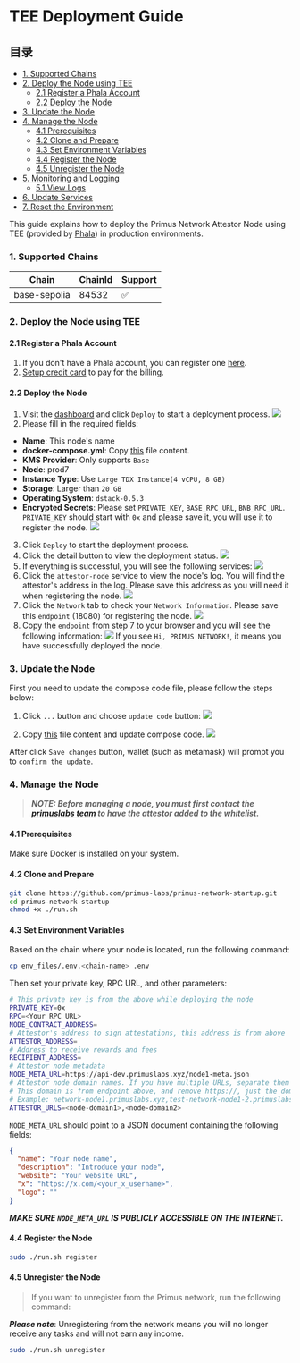 # TEE Deployment Guide

## 目录
- [1. Supported Chains](#1-supported-chains)
- [2. Deploy the Node using TEE](#2-deploy-the-node-using-tee)
  - [2.1 Register a Phala Account](#21-register-a-phala-account)
  - [2.2 Deploy the Node](#22-deploy-the-node)
- [3. Update the Node](#3-update-the-node)
- [4. Manage the Node](#4-manage-the-node)
  - [4.1 Prerequisites](#41-prerequisites)
  - [4.2 Clone and Prepare](#42-clone-and-prepare)
  - [4.3 Set Environment Variables](#43-set-environment-variables)
  - [4.4 Register the Node](#44-register-the-node)
  - [4.5 Unregister the Node](#45-unregister-the-node)
- [5. Monitoring and Logging](#5-monitoring-and-logging)
  - [5.1 View Logs](#51-view-logs)
- [6. Update Services](#6-update-services)
- [7. Reset the Environment](#7-reset-the-environment)

This guide explains how to deploy the Primus Network Attestor Node using TEE (provided by [Phala](https://cloud.phala.network/dashboard)) in production environments.

### 1. Supported Chains

| Chain             | ChainId | Support | 
|-------------------|---------|---------|
| base-sepolia      | 84532   | ✅       |

### 2. Deploy the Node using TEE
#### 2.1 Register a Phala Account

1. If you don't have a Phala account, you can register one [here](https://cloud.phala.network/register).
2. [Setup credit card](https://cloud.phala.network/setup-billing) to pay for the billing.

#### 2.2 Deploy the Node

1. Visit the [dashboard](https://cloud.phala.network/dashboard) and click `Deploy` to start a deployment process.
![](images/deploy1.png)
2. Please fill in the required fields:  
- **Name**: This node's name 
- **docker-compose.yml**: Copy [this](https://github.com/primus-labs/primus-network-startup/blob/main/docker-compose.yaml) file content.
- **KMS Provider**: Only supports `Base`
- **Node**: prod7
- **Instance Type**: Use `Large TDX Instance(4 vCPU, 8 GB)`
- **Storage**: Larger than `20 GB`
- **Operating System**: `dstack-0.5.3`
- **Encrypted Secrets**: Please set `PRIVATE_KEY`, `BASE_RPC_URL`, `BNB_RPC_URL`. `PRIVATE_KEY` should start with `0x` and please save it, you will use it to register the node.
![](images/deploy-parameters.png)

3. Click `Deploy` to start the deployment process.
4. Click the detail button to view the deployment status.
![](images/click_detail.png)
5. If everything is successful, you will see the following services:
![](images/start_success.png)
6. Click the `attestor-node` service to view the node's log. You will find the attestor's address in the log. Please save this address as you will need it when registering the node.
![](images/attestor_address.png)
7. Click the `Network` tab to check your `Network Information`. Please save this `endpoint` (18080) for registering the node.
![](images/endpoint.png)
8. Copy the `endpoint` from step 7 to your browser and you will see the following information:
![](images/endpoint-success.png)
If you see `Hi, PRIMUS NETWORK!`, it means you have successfully deployed the node.


### 3. Update the Node
First you need to update the compose code file, please follow the steps below:

1. Click `...` button and choose `update code` button:
![](images/update_code1.png)

2. Copy [this](https://github.com/primus-labs/primus-network-startup/blob/main/docker-compose.yaml) file content and update compose code.
![](images/update_code2.png)

After click `Save changes` button, wallet (such as metamask) will prompt you to `confirm the update`.


### 4. Manage the Node
> ***NOTE: Before managing a node, you must first contact the [primuslabs team](https://discord.gg/YxJftNRxhh) to have the attestor added to the whitelist.***

#### 4.1 Prerequisites

Make sure Docker is installed on your system.

#### 4.2 Clone and Prepare

```bash
git clone https://github.com/primus-labs/primus-network-startup.git
cd primus-network-startup
chmod +x ./run.sh
```

#### 4.3 Set Environment Variables

Based on the chain where your node is located, run the following command:

```bash
cp env_files/.env.<chain-name> .env
```

Then set your private key, RPC URL, and other parameters:

```bash
# This private key is from the above while deploying the node
PRIVATE_KEY=0x
RPC=<Your RPC URL>
NODE_CONTRACT_ADDRESS=
# Attestor's address to sign attestations, this address is from above 'attestor-node' logs
ATTESTOR_ADDRESS=
# Address to receive rewards and fees
RECIPIENT_ADDRESS=
# Attestor node metadata
NODE_META_URL=https://api-dev.primuslabs.xyz/node1-meta.json
# Attestor node domain names. If you have multiple URLs, separate them with commas.
# This domain is from endpoint above, and remove https://, just the domain name
# Example: network-node1.primuslabs.xyz,test-network-node1-2.primuslabs.xyz
ATTESTOR_URLS=<node-domain1>,<node-domain2>
```

`NODE_META_URL` should point to a JSON document containing the following fields:

```json
{
  "name": "Your node name",
  "description": "Introduce your node",
  "website": "Your website URL",
  "x": "https://x.com/<your_x_username>",
  "logo": ""
}
```

***MAKE SURE `NODE_META_URL` IS PUBLICLY ACCESSIBLE ON THE INTERNET.***

#### 4.4 Register the Node

```bash
sudo ./run.sh register
```

#### 4.5 Unregister the Node

> If you want to unregister from the Primus network, run the following command:

***Please note***: Unregistering from the network means you will no longer receive any tasks and will not earn any income.

```bash
sudo ./run.sh unregister
```